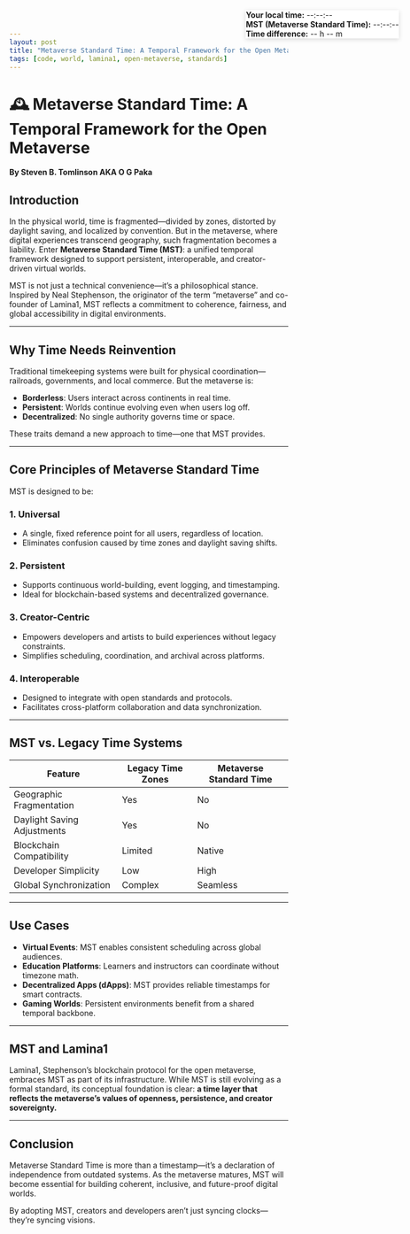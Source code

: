 ```yaml
---
layout: post
title: "Metaverse Standard Time: A Temporal Framework for the Open Metaverse"
tags: [code, world, lamina1, open-metaverse, standards]
---
```


# 🕰️ Metaverse Standard Time: A Temporal Framework for the Open Metaverse

**By Steven B. Tomlinson AKA O G Paka**

## Introduction

In the physical world, time is fragmented—divided by zones, distorted by daylight saving, and localized by convention. But in the metaverse, where digital experiences transcend geography, such fragmentation becomes a liability. Enter **Metaverse Standard Time (MST)**: a unified temporal framework designed to support persistent, interoperable, and creator-driven virtual worlds.

MST is not just a technical convenience—it’s a philosophical stance. Inspired by Neal Stephenson, the originator of the term “metaverse” and co-founder of Lamina1, MST reflects a commitment to coherence, fairness, and global accessibility in digital environments.

---

## Why Time Needs Reinvention

Traditional timekeeping systems were built for physical coordination—railroads, governments, and local commerce. But the metaverse is:

- **Borderless**: Users interact across continents in real time.
- **Persistent**: Worlds continue evolving even when users log off.
- **Decentralized**: No single authority governs time or space.

These traits demand a new approach to time—one that MST provides.

---

## Core Principles of Metaverse Standard Time

MST is designed to be:

### 1. **Universal**
- A single, fixed reference point for all users, regardless of location.
- Eliminates confusion caused by time zones and daylight saving shifts.

### 2. **Persistent**
- Supports continuous world-building, event logging, and timestamping.
- Ideal for blockchain-based systems and decentralized governance.

### 3. **Creator-Centric**
- Empowers developers and artists to build experiences without legacy constraints.
- Simplifies scheduling, coordination, and archival across platforms.

### 4. **Interoperable**
- Designed to integrate with open standards and protocols.
- Facilitates cross-platform collaboration and data synchronization.

---

## MST vs. Legacy Time Systems

| Feature                  | Legacy Time Zones | Metaverse Standard Time |
|--------------------------|-------------------|--------------------------|
| Geographic Fragmentation | Yes               | No                       |
| Daylight Saving Adjustments | Yes           | No                       |
| Blockchain Compatibility | Limited           | Native                   |
| Developer Simplicity     | Low               | High                     |
| Global Synchronization   | Complex           | Seamless                 |

---

## Use Cases

- **Virtual Events**: MST enables consistent scheduling across global audiences.
- **Education Platforms**: Learners and instructors can coordinate without timezone math.
- **Decentralized Apps (dApps)**: MST provides reliable timestamps for smart contracts.
- **Gaming Worlds**: Persistent environments benefit from a shared temporal backbone.

---

## MST and Lamina1

Lamina1, Stephenson’s blockchain protocol for the open metaverse, embraces MST as part of its infrastructure. While MST is still evolving as a formal standard, its conceptual foundation is clear: **a time layer that reflects the metaverse’s values of openness, persistence, and creator sovereignty.**

---

## Conclusion

Metaverse Standard Time is more than a timestamp—it’s a declaration of independence from outdated systems. As the metaverse matures, MST will become essential for building coherent, inclusive, and future-proof digital worlds.

By adopting MST, creators and developers aren’t just syncing clocks—they’re syncing visions.

<!-- Metaverse Standard Time Converter Widget -->
<div id="mst-widget" class="p-4 bg-gray-100 rounded-md text-sm text-gray-800" style="position:fixed;top:2em;right:2em;z-index:9999;max-width:300px;background:#fff;box-shadow:0 2px 8px rgba(0,0,0,0.15);">
  <div class="mb-2">
    <strong>Your local time:</strong> <span id="localTime">--:--:--</span>
  </div>
  <div class="mb-2">
    <strong>MST (Metaverse Standard Time):</strong> <span id="mstTime">--:--:--</span>
  </div>
  <div>
    <strong>Time difference:</strong> <span id="timeDiff">-- h -- m</span>
  </div>
</div>
<script src="/assets/js/mst-widget.js"></script>
